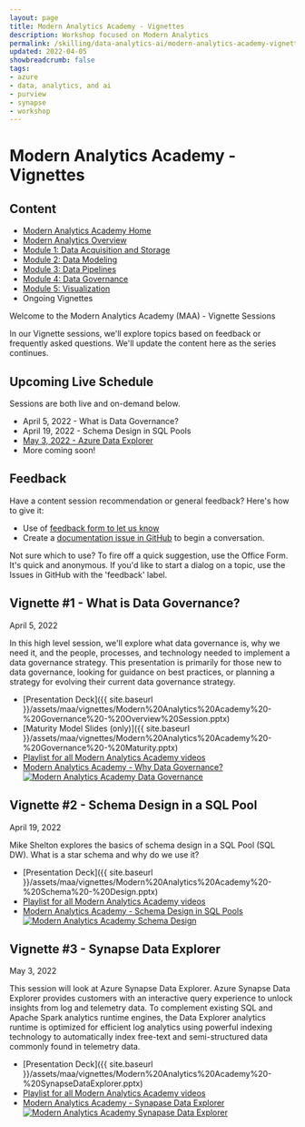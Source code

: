 ```yaml
---
layout: page
title: Modern Analytics Academy - Vignettes
description: Workshop focused on Modern Analytics
permalink: /skilling/data-analytics-ai/modern-analytics-academy-vignettes
updated: 2022-04-05
showbreadcrumb: false
tags: 
- azure
- data, analytics, and ai
- purview
- synapse
- workshop
---
```


# Modern Analytics Academy - Vignettes

##  Content
* [Modern Analytics Academy Home](/PartnerResources/skilling/data-analytics-ai/modern-analytics-academy)
* [Modern Analytics Overview](/PartnerResources/skilling/data-analytics-ai/modern-analytics-academy-overview)
* [Module 1: Data Acquisition and Storage](/PartnerResources/skilling/data-analytics-ai/modern-analytics-academy-data-acquisition)
* [Module 2: Data Modeling](/PartnerResources/skilling/data-analytics-ai/modern-analytics-academy-data-modeling)
* [Module 3: Data Pipelines](/PartnerResources/skilling/data-analytics-ai/modern-analytics-academy-data-pipelines)
* [Module 4: Data Governance](/PartnerResources/skilling/data-analytics-ai/modern-analytics-academy-data-governance)
* [Module 5: Visualization](/PartnerResources/skilling/data-analytics-ai/modern-analytics-academy-data-visualization)
* Ongoing Vignettes

Welcome to the Modern Analytics Academy (MAA) - Vignette Sessions

In our Vignette sessions, we'll explore topics based on feedback or frequently asked questions. We'll update the content here as the series continues.

## Upcoming Live Schedule

Sessions are both live and on-demand below.

* April 5, 2022 - What is Data Governance?
* April 19, 2022 - Schema Design in SQL Pools
* [May 3, 2022 - Azure Data Explorer](https://msuspartners.eventbuilder.com/event/58610?source=AzurePartnerTechTalks)
* More coming soon!

## Feedback

Have a content session recommendation or general feedback? Here's how to give it:
* Use of [feedback form to let us know](https://aka.ms/maa-feedback)
* Create a [documentation issue in GitHub](https://github.com/microsoft/PartnerResources/issues/new?labels=feedback&title=Modern%20Analytics%20Academy%20feedback) to begin a conversation.

Not sure which to use? To fire off a quick suggestion, use the Office Form. It's quick and anonymous. If you'd like to start a dialog on a topic, use the Issues in GitHub with the 'feedback' label.


## Vignette #1 - What is Data Governance?
April 5, 2022

In this high level session, we'll explore what data governance is, why we need it, and the people, processes, and technology needed to implement a data governance strategy. This presentation is primarily for those new to data governance, looking for guidance on best practices, or planning a strategy for evolving their current data governance strategy.

* [Presentation Deck]({{ site.baseurl }}/assets/maa/vignettes/Modern%20Analytics%20Academy%20-%20Governance%20-%20Overview%20Session.pptx)
* [Maturity Model Slides (only)]({{ site.baseurl }}/assets/maa/vignettes/Modern%20Analytics%20Academy%20-%20Governance%20-%20Maturity.pptx)
* [Playlist for all Modern Analytics Academy videos](https://www.youtube.com/playlist?list=PLz7jPMmpNrjm35mPO6KcOeNdMEMSYKXfj)
* [Modern Analytics Academy - Why Data Governance?](https://www.youtube.com/watch?v=OWrO3XmKxqQ)
[![Modern Analytics Academy Data Governance](https://img.youtube.com/vi/OWrO3XmKxqQ/0.jpg)](https://www.youtube.com/watch?v=OWrO3XmKxqQ)

## Vignette #2 - Schema Design in a SQL Pool
April 19, 2022

Mike Shelton explores the basics of schema design in a SQL Pool (SQL DW). What is a star schema and why do we use it? 

* [Presentation Deck]({{ site.baseurl }}/assets/maa/vignettes/Modern%20Analytics%20Academy%20-%20Schema%20-%20Design.pptx)
* [Playlist for all Modern Analytics Academy videos](https://www.youtube.com/playlist?list=PLz7jPMmpNrjm35mPO6KcOeNdMEMSYKXfj)
* [Modern Analytics Academy - Schema Design in SQL Pools](https://www.youtube.com/watch?v=zCqMyRtb41A)
[![Modern Analytics Academy Schema Design](https://img.youtube.com/vi/zCqMyRtb41A/0.jpg)](https://www.youtube.com/watch?v=zCqMyRtb41A)

## Vignette #3 - Synapse Data Explorer
May 3, 2022

This session will look at Azure Synapse Data Explorer. Azure Synapse Data Explorer provides customers with an interactive query experience to unlock insights from log and telemetry data. To complement existing SQL and Apache Spark analytics runtime engines, the Data Explorer analytics runtime is optimized for efficient log analytics using powerful indexing technology to automatically index free-text and semi-structured data commonly found in telemetry data.

* [Presentation Deck]({{ site.baseurl }}/assets/maa/vignettes/Modern%20Analytics%20Academy%20-%20SynapseDataExplorer.pptx)
* [Playlist for all Modern Analytics Academy videos](https://www.youtube.com/playlist?list=PLz7jPMmpNrjm35mPO6KcOeNdMEMSYKXfj)
* [Modern Analytics Academy - Synapase Data Explorer](https://www.youtube.com/watch?v=zCqMyRtb41A)
[![Modern Analytics Academy Synapase Data Explorer](https://img.youtube.com/vi/zCqMyRtb41A/0.jpg)](https://www.youtube.com/watch?v=zCqMyRtb41A)
